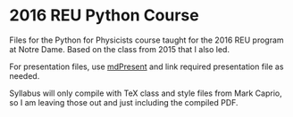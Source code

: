 2016 REU Python Course
================================================================================

Files for the Python for Physicists course taught for the 2016 REU program at
Notre Dame. Based on the class from 2015 that I also led.

For presentation files, use [mdPresent](https://github.com/mmoran0032/mdPresent)
and link required presentation file as needed.

Syllabus will only compile with TeX class and style files from Mark Caprio, so I
am leaving those out and just including the compiled PDF.
